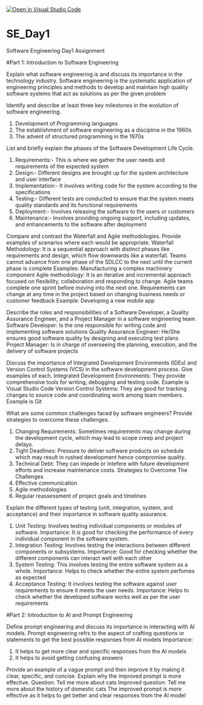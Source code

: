 [![Open in Visual Studio Code](https://classroom.github.com/assets/open-in-vscode-2e0aaae1b6195c2367325f4f02e2d04e9abb55f0b24a779b69b11b9e10269abc.svg)](https://classroom.github.com/online_ide?assignment_repo_id=18363448&assignment_repo_type=AssignmentRepo)
# SE_Day1
Software Engineering Day1 Assignment

#Part 1: Introduction to Software Engineering

Explain what software engineering is and discuss its importance in the technology industry.
Software engineering is the systematic application of engineering principles and methods to develop and maintain high quality software systems that act as solutions as per the given problem

Identify and describe at least three key milestones in the evolution of software engineering.
1. Development of Programming languages
2. The establishment of software engineering as a discipline in the 1960s
3. The advent of structured programming in the 1970s

List and briefly explain the phases of the Software Development Life Cycle.
1. Requirements:- This is where we gather the user needs and requirements of the expected system
2. Design:- Different designs are brought up for the system architecture and user interface
3. Implementation:- It involves writing code for the system according to the specifications
4. Testing:- Different tests are conducted to ensure that the system meets quality standards and its functional requirements
5. Deployment:- Involves releasing the software to the users or customers
6. Maintenance:- Involves providing ongoing support, including updates, and enhancements to the software after deployment

Compare and contrast the Waterfall and Agile methodologies. Provide examples of scenarios where each would be appropriate.
Waterfall Methodology: It is a sequential approach with distinct phases like requirements and design, which flow downwards like a waterfall. Teams cannot advance from one phase of the SDLCC to the next until the current phase is complete
Examples: Manufacturing a complex machinery component
Agile methodology: It is an iterative and incremental approach focused on flexibility, collaboration and responding to change. Agile teams complete one sprint before moving into the next one. Requirements can change at any time in the project based on changing business needs or customer feedback
Example: Developing a new mobile app

Describe the roles and responsibilities of a Software Developer, a Quality Assurance Engineer, and a Project Manager in a software engineering team.
Software Developer: Is the one responsible for writing code and implementing software solutions
Quality Assurance Engineer: He/She ensures good software quality by designing and executing test plans
Project Manager: Is in charge of overseeing the planning, execution, and the delivery of software projects

Discuss the importance of Integrated Development Environments (IDEs) and Version Control Systems (VCS) in the software development process. Give examples of each.
Integrated Development Environments: They provide comprehensive tools for writing, debugging and testing code. Example is Visual Studio Code
Version Control Systems: They are good for tracking changes to source code and coordinating work among team members. Example is Git

What are some common challenges faced by software engineers? Provide strategies to overcome these challenges.
1. Changing Requirements: Sometimes requirements may change during the development cycle, which may lead to scope creep and project delays.
2. Tight Deadlines: Pressure to deliver software products on schedule which may result in rushed development hence compromise quality.
3. Technical Debt: They can impede or intefere with future development efforts and increase maintenance costs.
Strategies to Overcome The Challenges
1. Effective communication
2. Agile methodologies
3. Regular reassessment of project goals and timelines

Explain the different types of testing (unit, integration, system, and acceptance) and their importance in software quality assurance.
1. Unit Testing: Involves testing individual components or modules of software.
   Importance: It is good for checking the performance of every individual component in the software system.
2. Integration Testing: Involves testing the interactions between different components or subsystems.
   Importance: Good for checking whether the different components can interact well with each other
3. System Testing: This involves testing the entire software system as a whole.
   Importance: Helps to check whether the entire system perfomes as expected
4. Acceptance Testing: It involves testing the software against user requirements to ensure it meets the user needs.
   Importance: Helps to check whether the developed software works well as per the user requirements

#Part 2: Introduction to AI and Prompt Engineering


Define prompt engineering and discuss its importance in interacting with AI models.
Prompt engineering refrs to the aspect of crafting questions or statements to get the best possible responses from AI models
Importance:
1. It helps to get more clear and specific responses from the AI models
2. It helps to avoid getting confusing answers

Provide an example of a vague prompt and then improve it by making it clear, specific, and concise. Explain why the improved prompt is more effective.
Question:
Tell me more about cats
Improved question:
Tell me more about the history of domestic cats
The improved prompt is more effective as it helps to get better and clear responses from the AI model
